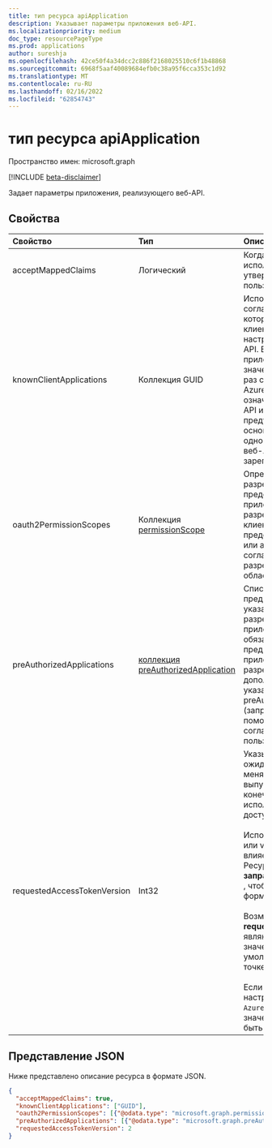 ```yaml
---
title: тип ресурса apiApplication
description: Указывает параметры приложения веб-API.
ms.localizationpriority: medium
doc_type: resourcePageType
ms.prod: applications
author: sureshja
ms.openlocfilehash: 42ce50f4a34dcc2c886f2168025510c6f1b48868
ms.sourcegitcommit: 6968f5aaf40089684efb0c38a95f6cca353c1d92
ms.translationtype: MT
ms.contentlocale: ru-RU
ms.lasthandoff: 02/16/2022
ms.locfileid: "62854743"
---
```

# <a name="apiapplication-resource-type"></a>тип ресурса apiApplication

Пространство имен: microsoft.graph

[!INCLUDE [beta-disclaimer](../../includes/beta-disclaimer.md)]

Задает параметры приложения, реализующего веб-API.

## <a name="properties"></a>Свойства

| Свойство | Тип | Описание |
|:---------------|:--------|:----------|
|acceptMappedClaims| Логический | Когда `true`, позволяет приложению использовать сопоставление утверждений без указания пользовательского ключа подписи. |
|knownClientApplications| Коллекция GUID |Используется для согласования согласия, если у вас есть решение, которое содержит две части: клиентского приложения и настраиваемого веб-приложения API. Если приложение клиентского приложения установлено к этому значению, пользователь только один раз соглашается на это приложение. Azure AD знает, что согласие клиента означает неявное согласие на веб-API и автоматически предусматривает предоставление основных служб для обоих API одновременно. Клиент и приложение веб-API должны быть зарегистрированы в одном клиенте.|
|oauth2PermissionScopes| Коллекция [permissionScope](permissionscope.md) | Определение делегирования разрешений, выставленных веб-API, представленного этой регистрацией приложений. Эти делегированные разрешения могут запрашиваться клиентской заявкой и могут предоставляться пользователями или администраторами во время согласия. Делегирование разрешений иногда называется областью OAuth 2.0. |
|preAuthorizedApplications| [коллекция preAuthorizedApplication](preauthorizedapplication.md) | Списки клиентских приложений, предварительно авторизованных с указанными делегированных разрешений на доступ к API этого приложения. Пользователи не обязаны соглашаться на любое предварительно авторизованного приложения (для указанных разрешений). Однако для любых дополнительных разрешений, не указанных в preAuthorizedApplications (запрашивается, например, с помощью дополнительного согласия), потребуется согласие пользователя. |
|requestedAccessTokenVersion| Int32 | Указывает версию маркера доступа, ожидаемую этим ресурсом. Это меняет версию и формат JWT, выпускаемого независимо от конечной точки или клиента, используемого для запроса маркера доступа. <br><br> Используемая конечная точка , v1.0 или v2.0, выбирается клиентом и влияет только на версию id_tokens. Ресурсы должны явно настроить **запрашиваемыйAccessTokenVersion** , чтобы указать поддерживаемый формат маркера доступа. <br><br> Возможные значения **для requestedAccessSTokenVersion** являются `1`, или `null``2`. Если значение такое `null`, это значение по умолчанию `1`соответствует конечной точке v1.0. <br><br> Если **signInAudience** в приложении настроен как `AzureADandPersonalMicrosoftAccount`, значение для этого свойства должно быть `2` |

## <a name="json-representation"></a>Представление JSON

Ниже представлено описание ресурса в формате JSON.

<!-- {
  "blockType": "resource",
  "optionalProperties": [

  ],
  "@odata.type": "microsoft.graph.apiApplication"
}-->

```json
{
  "acceptMappedClaims": true,
  "knownClientApplications": ["GUID"],
  "oauth2PermissionScopes": [{"@odata.type": "microsoft.graph.permissionScope"}],
  "preAuthorizedApplications": [{"@odata.type": "microsoft.graph.preAuthorizedApplication"}],
  "requestedAccessTokenVersion": 2
}
```


<!-- uuid: 8fcb5dbc-d5aa-4681-8e31-b001d5168d79
2015-10-25 14:57:30 UTC -->
<!--
{
  "type": "#page.annotation",
  "description": "api resource",
  "keywords": "",
  "section": "documentation",
  "tocPath": "",
  "suppressions": []
}
-->



